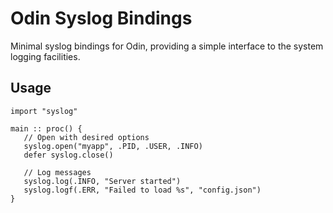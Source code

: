 # Odin Syslog Bindings

Minimal syslog bindings for Odin, providing a simple interface to the system logging facilities.

## Usage

```odin
import "syslog"

main :: proc() {
   // Open with desired options
   syslog.open("myapp", .PID, .USER, .INFO)
   defer syslog.close()

   // Log messages
   syslog.log(.INFO, "Server started")
   syslog.logf(.ERR, "Failed to load %s", "config.json")
}
